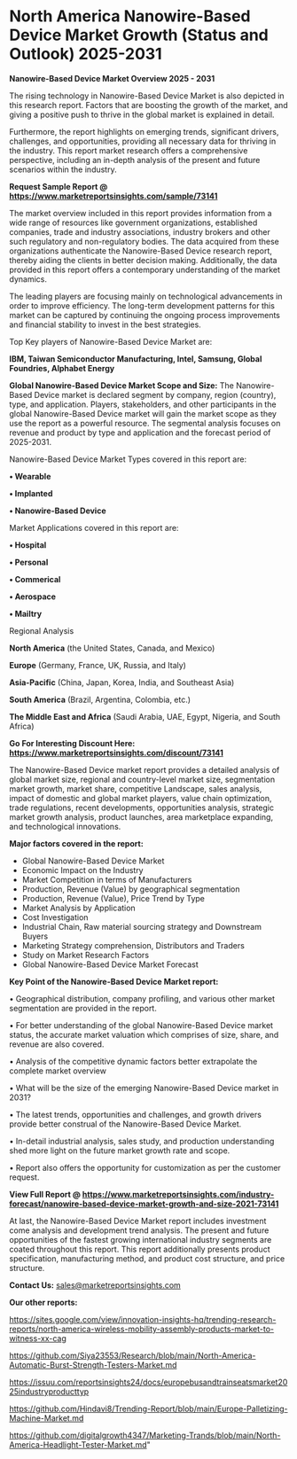 # North America Nanowire-Based Device Market Growth (Status and Outlook) 2025-2031

<Strong> Nanowire-Based Device Market Overview 2025 - 2031</strong>

The rising technology in Nanowire-Based Device Market is also depicted in this research report. Factors that are boosting the growth of the market, and giving a positive push to thrive in the global market is explained in detail.

Furthermore, the report highlights on emerging trends, significant drivers, challenges, and opportunities, providing all necessary data for thriving in the industry. This report market research offers a comprehensive perspective, including an in-depth analysis of the present and future scenarios within the industry.

<strong>Request Sample Report @ <a href=https://www.marketreportsinsights.com/sample/73141>https://www.marketreportsinsights.com/sample/73141</a></strong>

The market overview included in this report provides information from a wide range of resources like government organizations, established companies, trade and industry associations, industry brokers and other such regulatory and non-regulatory bodies. The data acquired from these organizations authenticate the Nanowire-Based Device research report, thereby aiding the clients in better decision making. Additionally, the data provided in this report offers a contemporary understanding of the market dynamics.

The leading players are focusing mainly on technological advancements in order to improve efficiency. The long-term development patterns for this market can be captured by continuing the ongoing process improvements and financial stability to invest in the best strategies.

Top Key players of Nanowire-Based Device Market are:

<strong>IBM, Taiwan Semiconductor Manufacturing, Intel, Samsung, Global Foundries, Alphabet Energy</strong>

<strong><b>Global Nanowire-Based Device Market Scope and Size:</b></strong>
The Nanowire-Based Device market is declared segment by company, region (country), type, and application. Players, stakeholders, and other participants in the global Nanowire-Based Device market will gain the market scope as they use the report as a powerful resource. The segmental analysis focuses on revenue and product by type and application and the forecast period of 2025-2031.

Nanowire-Based Device Market Types covered in this report are:

<strong>• Wearable

• Implanted

• Nanowire-Based Device</strong>

Market Applications covered in this report are:

<strong>• Hospital

• Personal

• Commerical

• Aerospace

• Mailtry</strong> 

Regional Analysis

<strong>North America</strong> (the United States, Canada, and Mexico)

<strong>Europe</strong> (Germany, France, UK, Russia, and Italy)

<strong>Asia-Pacific</strong> (China, Japan, Korea, India, and Southeast Asia)

<strong>South America</strong> (Brazil, Argentina, Colombia, etc.)

<strong>The Middle East and Africa</strong> (Saudi Arabia, UAE, Egypt, Nigeria, and South Africa)

<strong>Go For Interesting Discount Here: <a href=https://www.marketreportsinsights.com/discount/73141>https://www.marketreportsinsights.com/discount/73141</a></strong>

The Nanowire-Based Device market report provides a detailed analysis of global market size, regional and country-level market size, segmentation market growth, market share, competitive Landscape, sales analysis, impact of domestic and global market players, value chain optimization, trade regulations, recent developments, opportunities analysis, strategic market growth analysis, product launches, area marketplace expanding, and technological innovations.

<strong><b>Major factors covered in the report:</b></strong>
<ul>
  <li>Global Nanowire-Based Device Market </li>
  <li>Economic Impact on the Industry</li>
  <li>Market Competition in terms of Manufacturers</li>
  <li>Production, Revenue (Value) by geographical segmentation</li>
  <li>Production, Revenue (Value), Price Trend by Type</li>
  <li>Market Analysis by Application</li>
  <li>Cost Investigation</li>
  <li>Industrial Chain, Raw material sourcing strategy and Downstream Buyers</li>
  <li>Marketing Strategy comprehension, Distributors and Traders</li>
  <li>Study on Market Research Factors</li>
  <li>Global Nanowire-Based Device Market Forecast</li>
</ul>

<strong><b>Key Point of the Nanowire-Based Device Market report:</b></strong>

• Geographical distribution, company profiling, and various other market segmentation are provided in the report.

• For better understanding of the global Nanowire-Based Device market status, the accurate market valuation which comprises of size, share, and revenue are also covered.

• Analysis of the competitive dynamic factors better extrapolate the complete market overview

• What will be the size of the emerging Nanowire-Based Device market in 2031?

• The latest trends, opportunities and challenges, and growth drivers provide better construal of the Nanowire-Based Device Market.

• In-detail industrial analysis, sales study, and production understanding shed more light on the future market growth rate and scope.

• Report also offers the opportunity for customization as per the customer request.

<strong><b>View Full Report @ <a href=https://www.marketreportsinsights.com/industry-forecast/nanowire-based-device-market-growth-and-size-2021-73141>https://www.marketreportsinsights.com/industry-forecast/nanowire-based-device-market-growth-and-size-2021-73141</a></b></strong>


At last, the Nanowire-Based Device Market report includes investment come analysis and development trend analysis. The present and future opportunities of the fastest growing international industry segments are coated throughout this report. This report additionally presents product specification, manufacturing method, and product cost structure, and price structure.

<strong>Contact Us:</strong>
sales@marketreportsinsights.com

<strong>Our other reports:</strong>

<a href=https://sites.google.com/view/innovation-insights-hq/trending-research-reports/north-america-wireless-mobility-assembly-products-market-to-witness-xx-cag>https://sites.google.com/view/innovation-insights-hq/trending-research-reports/north-america-wireless-mobility-assembly-products-market-to-witness-xx-cag</a>

<a href=https://github.com/Siya23553/Research/blob/main/North-America-Automatic-Burst-Strength-Testers-Market.md>https://github.com/Siya23553/Research/blob/main/North-America-Automatic-Burst-Strength-Testers-Market.md</a>

<a href=https://issuu.com/reportsinsights24/docs/europebusandtrainseatsmarket2025industryproducttyp>https://issuu.com/reportsinsights24/docs/europebusandtrainseatsmarket2025industryproducttyp</a>

<a href=https://github.com/Hindavi8/Trending-Report/blob/main/Europe-Palletizing-Machine-Market.md>https://github.com/Hindavi8/Trending-Report/blob/main/Europe-Palletizing-Machine-Market.md</a>

<a href=https://github.com/digitalgrowth4347/Marketing-Trands/blob/main/North-America-Headlight-Tester-Market.md>https://github.com/digitalgrowth4347/Marketing-Trands/blob/main/North-America-Headlight-Tester-Market.md</a>"
